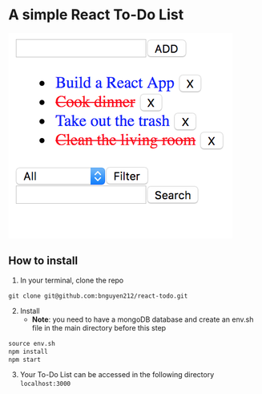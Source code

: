 # A simple React To-Do List

![example](./example.png)

## How to install
1. In your terminal, clone the repo
```
git clone git@github.com:bnguyen212/react-todo.git
```
2. Install 
   - **Note**: you need to have a mongoDB database and create an env.sh file in the main directory before this step
```
source env.sh
npm install
npm start
```
3. Your To-Do List can be accessed in the following directory ```localhost:3000```
